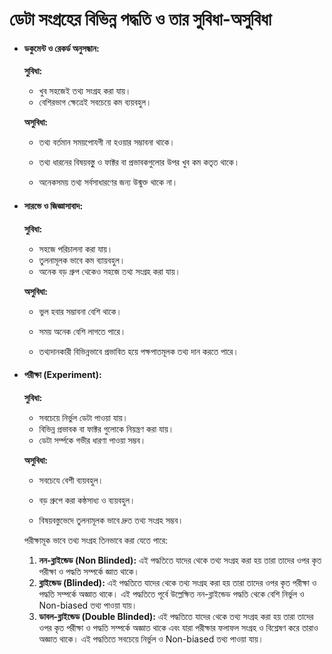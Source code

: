 # ডেটা সংগ্রহের বিভিন্ন পদ্ধতি ও তার সুবিধা-অসুবিধা

* #### ডকুমেন্ট ও রেকর্ড অনুসন্ধান: 

  **সুবিধা:**

  * খুব সহজেই তথ্য সংগ্রহ করা যায়। 
  * বেশিরভাগ ক্ষেত্রেই সবচেয়ে কম ব্যয়বহুল। 

  **অসুবিধা:**

  * তথ্য বর্তমান সময়পোযগী না হওয়ার সম্ভাবনা থাকে। 

  * তথ্য ধারনের বিষয়বস্তুু ও ফাক্টর বা প্রভাবকগুলোর উপর খুব কম কতৃত থাকে। 

  * অনেকসময় তথ্য সর্বসাধারণের জন্য উন্মুক্ত থাকে না। 

    

* #### সারভে ও জিজ্ঞাসাবাদ: 

  **সুবিধা:**

  * সহজে পরিচালনা করা যায়।
  * তুলনামূলক ভাবে কম ব্যায়বহুল।
  * অনেক বড় গ্রুপ থেকেও সহজে তথ্য সংগ্রহ করা যায়।

  **অসুবিধা:**

  * ভুল হবার সম্ভাবনা বেশি থাকে।

  * সময় অনেক বেশি লাগতে পারে।

  * তথ্যদানকারী বিভিন্নভাবে প্রভাবিত হয়ে পক্ষপাতমূলক তথ্য দান করতে পারে। 

    

* #### পরীক্ষা (Experiment): 

  **সুবিধা:**

  * সবচেয়ে নির্ভুল ডেটা পাওয়া যায়।
  * বিভিন্ন প্রভাবক বা ফাক্টর গুলোকে নিয়ন্ত্রণ করা যায়। 
  * ডেটা সর্ম্পকে গভীর ধারণা পাওয়া সম্ভব।

  **অসুবিধা:**

  * সবচেযে বেশী ব্যয়বহুল। 

  * বড় গ্রুপে করা কষ্ঠসাধ্য ও ব্যয়বহুল। 

  * বিষয়বস্তুভেদে তুলনামূলক ভাবে দ্রুত তথ্য সংগ্রহ সম্ভব। 

    

  পরীক্ষামূক ভাবে তথ্য সংগ্রহ তিনভাবে করা যেতে পারে:

  1. **নন-ব্লাইন্ডেড (Non Blinded):** এই পদ্ধতিতে যাদের থেকে তথ্য সংগ্রহ করা হয় তারা তাদের ওপর কৃত পরীক্ষা ও পদ্ধতি সম্পর্কে জ্ঞাত থাকে। 
  2. **ব্লাইন্ডেড (Blinded):** এই পদ্ধতিতে যাদের থেকে তথ্য সংগ্রহ করা হয় তারা তাদের ওপর কৃত পরীক্ষা ও পদ্ধতি সম্পর্কে অজ্ঞাত থাকে। এই পদ্ধতিতে পূর্বে উল্লেক্ষিত নন-ব্লাইন্ডেড পদ্ধতি থেকে বেশি নির্ভুল ও Non-biased তথ্য পাওয়া যায়। 
  3. **ডাবল-ব্লাইন্ডেড (Double Blinded):** এই পদ্ধতিতে যাদের থেকে তথ্য সংগ্রহ করা হয় তারা তাদের ওপর কৃত পরীক্ষা ও পদ্ধতি সম্পর্কে অজ্ঞাত থাকে এবং যারা পরীক্ষার ফলাফল সংগ্রহ ও বিশ্লেষণ করে তারাও অজ্ঞাত থাকে। এই পদ্ধতিতে সবচেয়ে নির্ভুল ও Non-biased তথ্য পাওয়া যায়।

  
